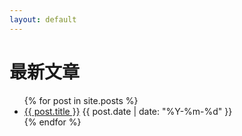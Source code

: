```yaml
---
layout: default
---
```


<h1>最新文章</h1>
<ul>
{% for post in site.posts %}
  <li>
    <a href="{{ site.baseurl }}{{ post.url }}">{{ post.title }}</a>
    <span>{{ post.date | date: "%Y-%m-%d" }}</span>
  </li>
{% endfor %}
</ul>
